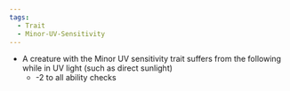 ```yaml
---
tags:
  - Trait
  - Minor-UV-Sensitivity
---
```

- A creature with the Minor UV sensitivity trait suffers from the following while in UV light (such as direct sunlight)
	- -2 to all ability checks